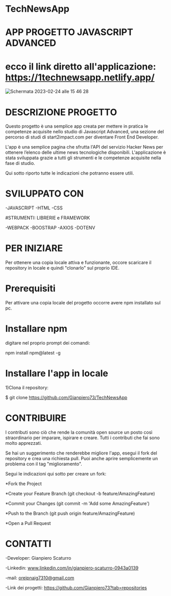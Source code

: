 # TechNewsApp

# APP PROGETTO JAVASCRIPT ADVANCED

# ecco il link diretto all'applicazione: https://1technewsapp.netlify.app/

![Schermata 2023-02-24 alle 15 46 28](https://user-images.githubusercontent.com/80164691/221207833-cf03f900-6513-4f24-bf48-637cc3389893.png)

# DESCRIZIONE PROGETTO
Questo progetto è una semplice app creata per mettere in pratica le competenze acquisite nello studio di Javascript Advanced, una sezione del percorso di studi di start2impact.com per diventare Front End Developer. 

L'app è una semplice pagina che sfrutta l'API del servizio Hacker News per ottenere l’elenco delle ultime news tecnologiche disponibili.
L'applicazione è stata sviluppata grazie a tutti gli strumenti e le competenze acquisite nella fase di studio.

Qui sotto riporto tutte le indicazioni che potranno essere utili.
 
# SVILUPPATO CON

-JAVASCRIPT
-HTML
-CSS

#STRUMENTI: LIBRERIE e FRAMEWORK

-WEBPACK
-BOOSTRAP
-AXIOS
-DOTENV


# PER INIZIARE
Per ottenere una copia locale attiva e funzionante, occore scaricare il repository in locale e quindi "clonarlo" sul proprio IDE.

# Prerequisiti
Per attivare una copia locale del progetto occorre avere npm installato sul pc.

# Installare npm
digitare nel proprio prompt dei comandi: 

npm install npm@latest -g
  
# Installare l'app in locale

1)Clona il  repository:

$ git clone https://github.com/Gianpiero73/TechNewsApp

# CONTRIBUIRE
I contributi sono ciò che rende la comunità open source un posto così straordinario per imparare, ispirare e creare. Tutti i contributi che fai sono molto apprezzati.


Se hai un suggerimento che renderebbe migliore l'app, esegui il fork del repository e crea una richiesta pull. Puoi anche aprire semplicemente un problema con il tag "miglioramento".

Segui le indicazioni qui sotto per creare un fork:


*Fork the Project

*Create your Feature Branch (git checkout -b feature/AmazingFeature)

*Commit your Changes (git commit -m 'Add some AmazingFeature')

*Push to the Branch (git push origin feature/AmazingFeature)

*Open a Pull Request



# CONTATTI

-Developer: Gianpiero Scaturro 

-Linkedin: www.linkedin.com/in/gianpiero-scaturro-0943a0139 

-mail: oreipnaig7310@gmail.com

-Link dei progetti: https://github.com/Gianpiero73?tab=repositories
